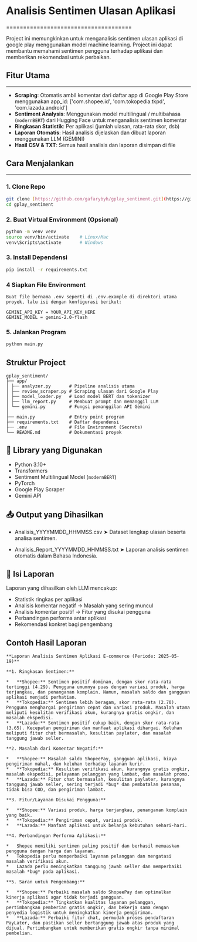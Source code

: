 # Analisis Sentimen Ulasan Aplikasi

=====================================

Project ini memungkinkan untuk menganalisis sentimen ulasan aplikasi di google play menggunakan model machine learning. Project ini dapat membantu memahami sentimen pengguna terhadap aplikasi dan memberikan rekomendasi untuk perbaikan.

## Fitur Utama

---

-   **Scraping**: Otomatis ambil komentar dari daftar app di Google Play Store menggunakan app_id: ['com.shopee.id', 'com.tokopedia.tkpd', 'com.lazada.android']
-   **Sentiment Analysis**: Menggunakan model multilingual / multibahasa (`modernBERT`) dari Hugging Face untuk menganalisis sentimen komentar
-   **Ringkasan Statistik**: Per aplikasi (jumlah ulasan, rata-rata skor, dsb)
-   **Laporan Otomatis**: Hasil analisis dijelaskan dan dibuat laporan menggunakan LLM (GEMINI)
-   **Hasil CSV & TXT**: Semua hasil analisis dan laporan disimpan di file

## Cara Menjalankan

---

### 1. Clone Repo

```bash
git clone [https://github.com/gafarybyh/gplay_sentiment.git](https://github.com/gafarybyh/gplay_sentiment.git)
cd gplay_sentiment
```

### 2. Buat Virtual Environment (Opsional)

```bash
python -m venv venv
source venv/bin/activate    # Linux/Mac
venv\Scripts\activate       # Windows
```

### 3. Install Dependensi

```bash
pip install -r requirements.txt
```

### 4 Siapkan File Environment

```
Buat file bernama .env seperti di .env.example di direktori utama proyek, lalu isi dengan konfigurasi berikut:

GEMINI_API_KEY = YOUR_API_KEY_HERE
GEMINI_MODEL = gemini-2.0-flash
```

### 5. Jalankan Program

```bash
python main.py
```

## Struktur Project
```
gplay_sentiment/
├── app/
│ ├── analyzer.py       # Pipeline analisis utama
│ ├── review_scraper.py # Scraping ulasan dari Google Play
│ ├── model_loader.py   # Load model BERT dan tokenizer
│ ├── llm_report.py     # Membuat prompt dan memanggil LLM
│ └── gemini.py         # Fungsi pemanggilan API Gemini
│
├── main.py             # Entry point program
├── requirements.txt    # Daftar dependensi
├── .env                # File Environment (Secrets)
└── README.md           # Dokumentasi proyek
```

## 🧪 Library yang Digunakan

- Python 3.10+
- Transformers
- Sentiment Multilingual Model (`modernBERT`)
- PyTorch
- Google Play Scraper
- Gemini API

## 📤 Output yang Dihasilkan

- Analisis_YYYYMMDD_HHMMSS.csv
➤ Dataset lengkap ulasan beserta analisa sentimen.

- Analisis_Report_YYYYMMDD_HHMMSS.txt
➤ Laporan analisis sentimen otomatis dalam Bahasa Indonesia.

## 📝 Isi Laporan

Laporan yang dihasilkan oleh LLM mencakup:

-   Statistik ringkas per aplikasi
-   Analisis komentar negatif → Masalah yang sering muncul
-   Analisis komentar positif → Fitur yang disukai pengguna
-   Perbandingan performa antar aplikasi
-   Rekomendasi konkret bagi pengembang

## Contoh Hasil Laporan
```
**Laporan Analisis Sentimen Aplikasi E-commerce (Periode: 2025-05-19)**

**1. Ringkasan Sentimen:**

*   **Shopee:** Sentimen positif dominan, dengan skor rata-rata tertinggi (4.29). Pengguna umumnya puas dengan variasi produk, harga terjangkau, dan penanganan komplain. Namun, masalah saldo dan gangguan aplikasi menjadi perhatian.
*   **Tokopedia:** Sentimen lebih beragam, skor rata-rata (2.70). Pengguna menghargai pengiriman cepat dan variasi produk. Masalah utama meliputi kesulitan verifikasi akun, kurangnya gratis ongkir, dan masalah ekspedisi.
*   **Lazada:** Sentimen positif cukup baik, dengan skor rata-rata (3.65). Kecepatan pengiriman dan manfaat aplikasi dihargai. Keluhan meliputi fitur chat bermasalah, kesulitan paylater, dan masalah tanggung jawab seller.

**2. Masalah dari Komentar Negatif:**

*   **Shopee:** Masalah saldo ShopeePay, gangguan aplikasi, biaya pengiriman mahal, dan keluhan terhadap layanan kurir.
*   **Tokopedia:** Kesulitan verifikasi akun, kurangnya gratis ongkir, masalah ekspedisi, pelayanan pelanggan yang lambat, dan masalah promo.
*   **Lazada:** Fitur chat bermasalah, kesulitan paylater, kurangnya tanggung jawab seller, sering terjadi *bug* dan pembatalan pesanan, tidak bisa COD, dan pengiriman lambat.

**3. Fitur/Layanan Disukai Pengguna:**

*   **Shopee:** Variasi produk, harga terjangkau, penanganan komplain yang baik.
*   **Tokopedia:** Pengiriman cepat, variasi produk.
*   **Lazada:** Manfaat aplikasi untuk belanja kebutuhan sehari-hari.

**4. Perbandingan Performa Aplikasi:**

*   Shopee memiliki sentimen paling positif dan berhasil memuaskan pengguna dengan harga dan layanan.
*   Tokopedia perlu memperbaiki layanan pelanggan dan mengatasi masalah verifikasi akun.
*   Lazada perlu meningkatkan tanggung jawab seller dan memperbaiki masalah *bug* pada aplikasi.

**5. Saran untuk Pengembang:**

*   **Shopee:** Perbaiki masalah saldo ShopeePay dan optimalkan kinerja aplikasi agar tidak terjadi gangguan.
*   **Tokopedia:** Tingkatkan kualitas layanan pelanggan, pertimbangkan pemberian gratis ongkir, dan bekerja sama dengan penyedia logistik untuk meningkatkan kinerja pengiriman.
*   **Lazada:** Perbaiki fitur chat, permudah proses pendaftaran PayLater, dan pastikan seller bertanggung jawab atas produk yang dijual. Pertimbangkan untuk memberikan gratis ongkir tanpa minimal pembelian.

```
